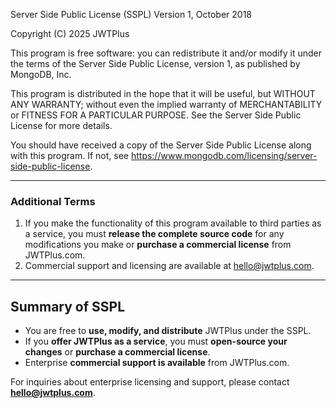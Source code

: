 Server Side Public License (SSPL) Version 1, October 2018

Copyright (C) 2025 JWTPlus

This program is free software: you can redistribute it and/or modify it under the terms of the Server Side Public License, version 1, as published by MongoDB, Inc.

This program is distributed in the hope that it will be useful, but WITHOUT ANY WARRANTY; without even the implied warranty of MERCHANTABILITY or FITNESS FOR A PARTICULAR PURPOSE. See the Server Side Public License for more details.

You should have received a copy of the Server Side Public License along with this program. If not, see <https://www.mongodb.com/licensing/server-side-public-license>.

---

### **Additional Terms**
1. If you make the functionality of this program available to third parties as a service, you must **release the complete source code** for any modifications you make or **purchase a commercial license** from JWTPlus.com.
2. Commercial support and licensing are available at hello@jwtplus.com.

---

## **Summary of SSPL**
- You are free to **use, modify, and distribute** JWTPlus under the SSPL.
- If you **offer JWTPlus as a service**, you must **open-source your changes** or **purchase a commercial license**.
- Enterprise **commercial support is available** from JWTPlus.com.

For inquiries about enterprise licensing and support, please contact **hello@jwtplus.com**.
